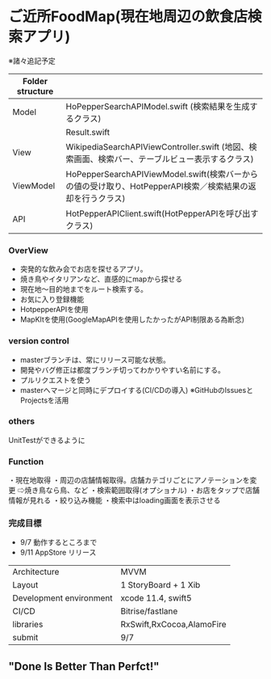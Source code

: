 # ご近所FoodMap(現在地周辺の飲食店検索アプリ)
※諸々追記予定

| Folder structure |                                                                                                                                                  | 
| ---------------- | ------------------------------------------------------------------------------------------------------------------------------------------------ | 
| Model            | HoPepperSearchAPIModel.swift (検索結果を生成するクラス)                                                                                          | 
|                  | Result.swift                                                                                                                                     | 
| View             | WikipediaSearchAPIViewController.swift                                              (地図、検索画面、検索バー、テーブルビュー表示するクラス)<br> | 
| ViewModel        | HoPepperSearchAPIViewModel.swift(検索バーからの値の受け取り、HotPepperAPI検索／検索結果の返却を行うクラス)                                       | 
| API              | HotPepperAPIClient.swift(HotPepperAPIを呼び出すクラス)                                                                                           | 

### OverView
 - 突発的な飲み会でお店を探せるアプリ。
 - 焼き鳥やイタリアンなど、直感的にmapから探せる
 - 現在地〜目的地までをルート検索する。
 - お気に入り登録機能
 - HotpepperAPIを使用
 - MapKItを使用(GoogleMapAPIを使用したかったがAPI制限ある為断念)
 
 ### version control
   - masterブランチは、常にリリース可能な状態。
   - 開発やバグ修正は都度ブランチ切ってわかりやすい名前にする。
   - プルリクエストを使う
   - masterへマージと同時にデプロイする(CI/CDの導入)
   ※GitHubのIssuesとProjectsを活用
 

### others
UnitTestができるように

### Function
・現在地取得
・周辺の店舗情報取得。店舗カテゴリごとにアノテーションを変更
⇨焼き鳥なら鳥、など
・検索範囲取得(オプショナル)
・お店をタップで店舗情報が見れる
・絞り込み機能
・検索中はloading画面を表示させる

### 完成目標
 - 9/7 動作するところまで
 - 9/11 AppStore リリース
 
 |                         |                           | 
| ----------------------- | ------------------------- | 
| Architecture            | MVVM                      | 
| Layout                  | 1 StoryBoard + 1 Xib      | 
| Development environment |  xcode 11.4, swift5       | 
| CI/CD                   | Bitrise/fastlane          | 
| libraries               | RxSwift,RxCocoa,AlamoFire | 
| submit                  | 9/7                       | 
 
## "Done Is Better Than Perfct!"

